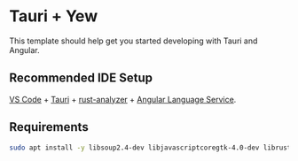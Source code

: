 # Tauri + Yew

This template should help get you started developing with Tauri and Angular.

## Recommended IDE Setup

[VS Code](https://code.visualstudio.com/) + [Tauri](https://marketplace.visualstudio.com/items?itemName=tauri-apps.tauri-vscode) + [rust-analyzer](https://marketplace.visualstudio.com/items?itemName=rust-lang.rust-analyzer) + [Angular Language Service](https://marketplace.visualstudio.com/items?itemName=Angular.ng-template).

## Requirements

```bash
sudo apt install -y libsoup2.4-dev libjavascriptcoregtk-4.0-dev librust-gdk-sys-dev librust-pangocairo-dev librust-gdk-pixbuf-dev libwebkit2gtk-4.0-dev
```
